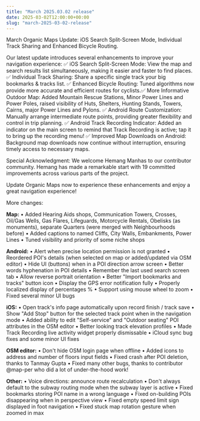 ```yaml
---
title: "March 2025.03.02 release"
date: 2025-03-02T12:00:00+00:00
slug: "march-2025-03-02-release"
---
```


March Organic Maps Update: iOS Search Split-Screen Mode, Individual Track Sharing and Enhanced Bicycle Routing.

Our latest update introduces several enhancements to improve your navigation experience:
✅ iOS Search Split-Screen Mode:​ View the map and search results list simultaneously, making it easier and faster to find places.​
✅ Individual Track Sharing:​ Share a specific single track your big bookmarks & tracks list.​
✅ Enhanced Bicycle Routing:​ Tuned algorithms now provide more accurate and efficient routes for cyclists.​
✅ More Informative Outdoor Map: Added Mountain Rescue Stations, Minor Power Lines and Power Poles, raised visibility of Huts, Shelters, Hunting Stands, Towers, Cairns, major Power Lines and Pylons.​
✅ Android Route Customization:​ Manually arrange intermediate route points, providing greater flexibility and control in trip planning.​
✅ Android Track Recording Indicator: Added an indicator on the main screen to remind that Track Recording is active; tap it to bring up the recording menu!
✅ Improved Map Downloads on Android:​ Background map downloads now continue without interruption, ensuring timely access to necessary maps.​

Special Acknowledgment:
We welcome Hemang Manhas to our contributor community. Hemang has made a remarkable start with 19 committed improvements across various parts of the project.​

Update Organic Maps now to experience these enhancements and enjoy a great navigation experience!

More changes:

**Map:**
• Added Hearing Aids shops, Communication Towers, Crosses, Oil/Gas Wells, Gas Flares, Lifeguards, Motorcycle Rentals, Obelisks (as monuments), separate Quarters (were merged with Neighbourhoods before)
• Added captions to named Cliffs, City Walls, Embankments, Power Lines
• Tuned visibility and priority of some niche shops

**Android:**
• Alert when precise location permission is not granted
• Reordered POI's details (when selected on map or added/updated via OSM editor)
• Hide UI (buttons) when in a POI direction arrow screen
• Better words hyphenation in POI details
• Remember the last used search screen tab
• Allow reverse portrait orientation
• Better "Import bookmarks and tracks" button icon
• Display the GPS error notification fully
• Properly localized display of percentages %
• Support using mouse wheel to zoom
• Fixed several minor UI bugs

**iOS:**
• Open track's info page automatically upon record finish / track save
• Show "Add Stop" button for the selected track point when in the navigation mode
• Added ability to edit "Self-service" and "Outdoor seating" POI attributes in the OSM editor
• Better looking track elevation profiles
• Made Track Recording live activity widget properly dismissable
• iCloud sync bug fixes and some minor UI fixes

**OSM editor:**
• Don't hide OSM login page when offline
• Added icons to address and number of floors input fields
• Fixed crash after POI deletion, thanks to Tanmay Gupta
• Fixed many other bugs, thanks to contributor @map-per who did a lot of under-the-hood work!

**Other:**
• Voice directions: announce route recalculation
• Don't always default to the subway routing mode when the subway layer is active
• Fixed bookmarks storing POI name in a wrong language
• Fixed on-building POIs disappearing when in perspective view
• Fixed empty speed limit sign displayed in foot navigation
• Fixed stuck map rotation gesture when zoomed in max
